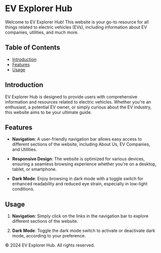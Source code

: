 # EV Explorer Hub

Welcome to EV Explorer Hub! This website is your go-to resource for all things related to electric vehicles (EVs), including information about EV companies, utilities, and much more.

## Table of Contents

- [Introduction](#introduction)
- [Features](#features)
- [Usage](#usage)


## Introduction

EV Explorer Hub is designed to provide users with comprehensive information and resources related to electric vehicles. Whether you're an enthusiast, a potential EV owner, or simply curious about the EV industry, this website aims to be your ultimate guide.

## Features

- **Navigation**: A user-friendly navigation bar allows easy access to different sections of the website, including About Us, EV Companies, and Utilities.

- **Responsive Design**: The website is optimized for various devices, ensuring a seamless browsing experience whether you're on a desktop, tablet, or smartphone.

- **Dark Mode**: Enjoy browsing in dark mode with a toggle switch for enhanced readability and reduced eye strain, especially in low-light conditions.

## Usage

1. **Navigation**: Simply click on the links in the navigation bar to explore different sections of the website.

2. **Dark Mode**: Toggle the dark mode switch to activate or deactivate dark mode, according to your preference.

© 2024 EV Explorer Hub. All rights reserved.
